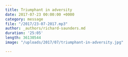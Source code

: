 ```yaml
---
title: Triumphant in adversity
date: 2017-07-23 00:00:00 +0000
category: message
file: "/2017/23-07-2017.mp3"
author: _authors/richard-saunders.md
duration: '25:05'
length: 36130544
image: "/uploads/2017/07/triumphant-in-adversity.jpg"

---
```


